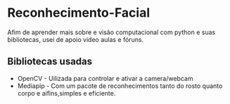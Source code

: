 # Reconhecimento-Facial
Afim de aprender mais sobre e visão computacional com python e suas bibliotecas, usei de apoio video aulas e fóruns. 

## Bibliotecas usadas
- OpenCV - Uilizada para controlar e ativar a camera/webcam
- Mediapip - Com um pacote de reconhecimentos tanto do rosto quanto corpo e aifins,simples e eficiente.
